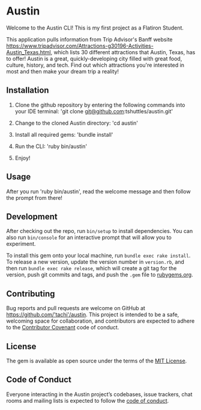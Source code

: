# Austin

Welcome to the Austin CLI! This is my first project as a Flatiron Student. 

This application pulls information from Trip Advisor's Banff website https://www.tripadvisor.com/Attractions-g30196-Activities-Austin_Texas.html, which lists 30 different attractions that Austin, Texas, has to offer! Austin is a great, quickly-developing city filled with great food, culture, history, and tech. Find out which attractions you're interested in most and then make your dream trip a reality! 


## Installation

1.  Clone the github repository by entering the following commands into your IDE terminal:
    'git clone git@github.com:tshuttles/austin.git'

2.  Change to the cloned Austin directory:
    'cd austin' 

3.  Install all required gems:
    'bundle install'

4.  Run the CLI:
    'ruby bin/austin'

5.  Enjoy!

## Usage

After you run 'ruby bin/austin', read the welcome message and then follow the prompt from there!

## Development

After checking out the repo, run `bin/setup` to install dependencies. You can also run `bin/console` for an interactive prompt that will allow you to experiment.

To install this gem onto your local machine, run `bundle exec rake install`. To release a new version, update the version number in `version.rb`, and then run `bundle exec rake release`, which will create a git tag for the version, push git commits and tags, and push the `.gem` file to [rubygems.org](https://rubygems.org).

## Contributing

Bug reports and pull requests are welcome on GitHub at https://github.com/'tachi'/austin. This project is intended to be a safe, welcoming space for collaboration, and contributors are expected to adhere to the [Contributor Covenant](http://contributor-covenant.org) code of conduct.

## License

The gem is available as open source under the terms of the [MIT License](https://opensource.org/licenses/MIT).

## Code of Conduct

Everyone interacting in the Austin project’s codebases, issue trackers, chat rooms and mailing lists is expected to follow the [code of conduct](https://github.com/'tachi'/austin/blob/master/CODE_OF_CONDUCT.md).
